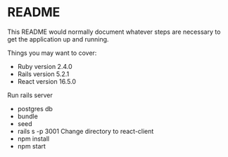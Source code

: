 # README

This README would normally document whatever steps are necessary to get the
application up and running.

Things you may want to cover:

* Ruby version
 2.4.0
* Rails version
 5.2.1
* React version
 16.5.0
 
 Run rails server
  * postgres db
  * bundle
  * seed
  * rails s -p 3001
 Change directory to react-client
  * npm install
  * npm start
